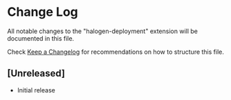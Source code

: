 # Change Log

All notable changes to the "halogen-deployment" extension will be documented in this file.

Check [Keep a Changelog](http://keepachangelog.com/) for recommendations on how to structure this file.

## [Unreleased]

- Initial release